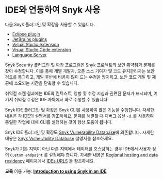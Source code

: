 # IDE와 연동하여 Snyk 사용

다음 Snyk 플러그인 및 확장을 사용할 수 있습니다.

* [Eclipse plugin](../../integrations/ide-tools/eclipse-plugin/)
* [JetBrains plugins](jetbrains-plugins/)
* [Visual Studio extension](visual-studio-extension/)
* [Visual Studio Code extension](visual-studio-code-extension/)
* [Language Server](snyk-language-server.md)

Snyk Security 플러그인 및 확장 프로그램은 Snyk 프로젝트의 보안 취약점과 문제를 찾아 수정합니다. 이를 통해 개별 개발자, 오픈 소스 기여자 및 코드 유지관리자는 보안 검토를 통과하고, 개발 후반에 비용이 많이 드는 수정을 방지하고, 보안 코드 개발 및 제공에 소요되는 시간을 단축할 수 있습니다.

취약점 스캔 결과에는 IDE의 컨텍스트, 영향 및 수정 지침과 관련된 문제가 표시되며, 여기서 취약점 수정은 IDE 자체에서 바로 수행할 수 있습니다.

Snyk IDE 플러그인 및 확장은 Snyk CLI를 사용하여 많은 기능을 수행합니다. 자세한 내용은 각 IDE의 설명서를 참조하세요. 문제를 해결할 때 디버그 옵션 `-d.`를 사용하여 동일한 작업에 대해 CLI를 실행하는 것이 항상 도움이 됩니다.

Snyk IDE 플러그인 및 확장도 [Snyk Vulnerability Database](https://security.snyk.io/)에 의존합니다. 자세한 내용은 [Snyk Vulnerability Database](../../scan-with-snyk/snyk-open-source/manage-vulnerabilities/snyk-vulnerability-database.md) 설명서를 참조하세요.

Snyk가 기본 지역이 아닌 다른 지역에서 데이터를 호스팅하는 경우 IDE에서 사용자 정의 `Custom endpoint` 를 설정해야 합니다. 자세한 내용은 [Regional hosting and data residency](../../working-with-snyk/regional-hosting-and-data-residency.md) 페이지에서 [IDEs URLS](../../working-with-snyk/regional-hosting-and-data-residency.md#ides-urls) 을 참조하세요.

**교육** 이용 가능: [**Introduction to using Snyk in an IDE**](https://learn.snyk.io/lesson/snyk-in-an-ide/)
